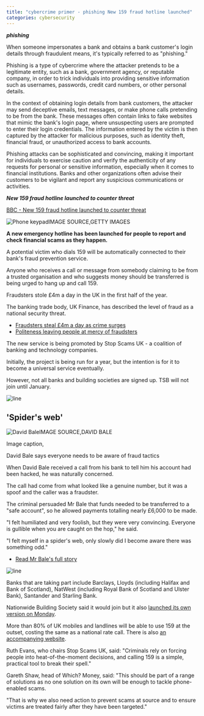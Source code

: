 ```yaml
---
title: "cybercrime primer - phishing New 159 fraud hotline launched"
categories: cybersecurity
---
```


***phishing***

When someone impersonates a bank and obtains a bank customer's login details through fraudulent means, it's typically referred to as "phishing."

Phishing is a type of cybercrime where the attacker pretends to be a legitimate entity, such as a bank, government agency, or reputable company, in order to trick individuals into providing sensitive information such as usernames, passwords, credit card numbers, or other personal details.

In the context of obtaining login details from bank customers, the attacker may send deceptive emails, text messages, or make phone calls pretending to be from the bank. These messages often contain links to fake websites that mimic the bank's login page, where unsuspecting users are prompted to enter their login credentials. The information entered by the victim is then captured by the attacker for malicious purposes, such as identity theft, financial fraud, or unauthorized access to bank accounts.

Phishing attacks can be sophisticated and convincing, making it important for individuals to exercise caution and verify the authenticity of any requests for personal or sensitive information, especially when it comes to financial institutions. Banks and other organizations often advise their customers to be vigilant and report any suspicious communications or activities.

***New 159 fraud hotline launched to counter threat***

[BBC - New 159 fraud hotline launched to counter threat](https://www.bbc.com/news/business-58722201)

![Phone keypad](https://ichef.bbci.co.uk/news/976/cpsprodpb/36BC/production/_120721041_whatsubject.jpg)IMAGE SOURCE,GETTY IMAGES

**A new emergency hotline has been launched for people to report and check financial scams as they happen.**

A potential victim who dials 159 will be automatically connected to their bank's fraud prevention service.

Anyone who receives a call or message from somebody claiming to be from a trusted organisation and who suggests money should be transferred is being urged to hang up and call 159.

Fraudsters stole £4m a day in the UK in the first half of the year.

The banking trade body, UK Finance, has described the level of fraud as a national security threat.

-   [Fraudsters steal £4m a day as crime surges](https://www.bbc.co.uk/news/business-58649698)
-   [Politeness leaving people at mercy of fraudsters](https://www.bbc.co.uk/news/business-58546527)

The new service is being promoted by Stop Scams UK - a coalition of banking and technology companies.

Initially, the project is being run for a year, but the intention is for it to become a universal service eventually.

However, not all banks and building societies are signed up. TSB will not join until January.

![line](https://ichef.bbci.co.uk/news/624/cpsprodpb/1FCD/production/_105914180_line976-nc.png)

'Spider's web'
--------------

![David Bale](https://ichef.bbci.co.uk/news/976/cpsprodpb/2F7E/production/_114585121_whatsubject.jpg)IMAGE SOURCE,DAVID BALE

Image caption,

David Bale says everyone needs to be aware of fraud tactics

When David Bale received a call from his bank to tell him his account had been hacked, he was naturally concerned.

The call had come from what looked like a genuine number, but it was a spoof and the caller was a fraudster.

The criminal persuaded Mr Bale that funds needed to be transferred to a "safe account", so he allowed payments totalling nearly £6,000 to be made.

"I felt humiliated and very foolish, but they were very convincing. Everyone is gullible when you are caught on the hop," he said.

"I felt myself in a spider's web, only slowly did I become aware there was something odd."

-   [Read Mr Bale's full story](https://www.bbc.co.uk/news/business-54278707)

![line](https://ichef.bbci.co.uk/news/624/cpsprodpb/1FCD/production/_105914180_line976-nc.png)

Banks that are taking part include Barclays, Lloyds (including Halifax and Bank of Scotland), NatWest (including Royal Bank of Scotland and Ulster Bank), Santander and Starling Bank.

Nationwide Building Society said it would join but it also [launched its own version on Monday](https://www.bbc.co.uk/news/business-58681096).

More than 80% of UK mobiles and landlines will be able to use 159 at the outset, costing the same as a national rate call. There is also [an accompanying website](https://stopscamsuk.org.uk/159).

Ruth Evans, who chairs Stop Scams UK, said: "Criminals rely on forcing people into heat-of-the-moment decisions, and calling 159 is a simple, practical tool to break their spell."

Gareth Shaw, head of Which? Money, said: "This should be part of a range of solutions as no one solution on its own will be enough to tackle phone-enabled scams.

"That is why we also need action to prevent scams at source and to ensure victims are treated fairly after they have been targeted."


